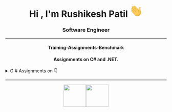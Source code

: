 <p align="center">


 <h1 align="center">Hi , I'm Rushikesh Patil  <img  src="https://raw.githubusercontent.com/ABSphreak/ABSphreak/master/gifs/Hi.gif" width="40px" height="40px"></h1> 
 
 <h3 align="center">Software Engineer</h3>
 
 ***
 
 <h4 align="center">Training-Assignments-Benchmark</h4>
 <h4 align="center"> Assignments on C# and .NET.</h4>



<details>
<summary> C # Assignments on 👇 </summary>
<ol>

<li>Data types</li>
<li>Variables & Operators</li>
<li>Flow control & Loops </li>
<li>Array </li>
<li>Class &  Objects </li>
<li>Enumeration</li>
<li>Access Modifiers </li>
<li>Inheritance and Polymorphism </li>
<li>Abstraction, Encapsulation  </li>
<li>Collections</li>
<li>Generics</li>
<li>Exception Handling</li>
<li>IO Streams</li>
<li>Debugging</li>
</ol>


</details>









***

<p align="center">
<p align="center">
<a  href="https://www.github.com/imrushikesh"><img src="https://img.icons8.com/ios/20/000000/github--v2.gif" style="width:5em; height:5em;"/></a><a href="https://www.linkedin.com/in/rushikesh-patil-1a3937189"><img src="https://img.icons8.com/wired/64/000000/linkedin--v2.gif" style="width:5em; height:5em;"/></a>
 </p>
